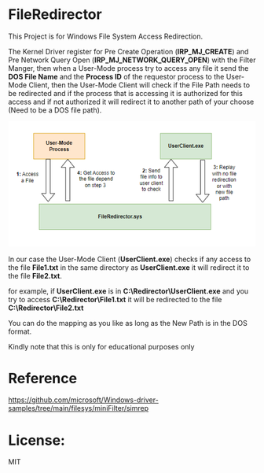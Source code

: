 # FileRedirector

This Project is for Windows File System Access Redirection.

The Kernel Driver register for Pre Create Operation (**IRP_MJ_CREATE**) and Pre Network Query Open (**IRP_MJ_NETWORK_QUERY_OPEN**) with the Filter Manger, then when a User-Mode process try to access any file it send the **DOS File Name** and the **Process ID** of the requestor process to the User-Mode Client, then the User-Mode Client will check if the File Path needs to be redirected and if the process that is accessing it is authorized for this access and if not authorized it will redirect it to another path of your choose (Need to be a DOS file path).


![](https://github.com/MahmoudZohdy/FileRedirector/blob/main/images/FileRedirector.PNG)

In our case the User-Mode Client (**UserClient.exe**) checks if any access to the file **File1.txt** in the same directory as **UserClient.exe** it will redirect it to the file **File2.txt**.

for example, if **UserClient.exe** is in **C:\Redirector\UserClient.exe** and you try to access **C:\Redirector\File1.txt** it will be redirected to the file **C:\Redirector\File2.txt**

You can do the mapping as you like as long as the New Path is in the DOS format.


Kindly note that this is only for educational purposes only

# Reference

https://github.com/microsoft/Windows-driver-samples/tree/main/filesys/miniFilter/simrep


# License:
MIT